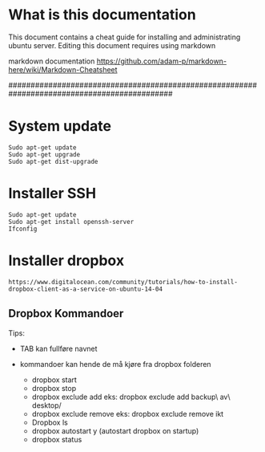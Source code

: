 # What is this documentation
This document contains a cheat guide for installing and administrating ubuntu server. 
Editing this document requires using markdown

markdown documentation
https://github.com/adam-p/markdown-here/wiki/Markdown-Cheatsheet

#############################################################################################


# System update
	Sudo apt-get update
	Sudo apt-get upgrade
	Sudo apt-get dist-upgrade

# Installer SSH
	Sudo apt-get update
	Sudo apt-get install openssh-server
	Ifconfig

# Installer dropbox
	https://www.digitalocean.com/community/tutorials/how-to-install-dropbox-client-as-a-service-on-ubuntu-14-04



## Dropbox Kommandoer
Tips:
- TAB kan fullføre navnet
- kommandoer kan hende de må kjøre fra dropbox folderen

	- dropbox start
	- dropbox stop
	- dropbox exclude add 
		eks: dropbox exclude add backup\ av\ desktop/ 	
	- dropbox exclude remove
		eks: dropbox exclude remove ikt
	- Dropbox ls
	- dropbox autostart y (autostart dropbox on startup)
	- dropbox status


